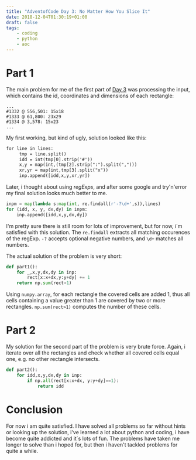 ```yaml
---
title: "AdventofCode Day 3: No Matter How You Slice It"
date: 2018-12-04T01:30:19+01:00
draft: false
tags:
    - coding
    - python
    - aoc
---
```

# Part 1

The main problem for me of the first part of [Day 3](https://adventofcode.com/2018/day/3) was processing the input, which contains the id, coordinates and dimensions of each rectangle:

```
...
#1332 @ 556,501: 15x18
#1333 @ 61,800: 23x29
#1334 @ 3,578: 15x23
...
```
My first working, but kind of ugly, solution looked like this:

```html
for line in lines:
     tmp = line.split()
     idd = int(tmp[0].strip('#'))
     x,y = map(int,(tmp[2].strip(":").split(",")))
     xr,yr = map(int,tmp[3].split("x"))
     inp.append([idd,x,y,xr,yr])
```

Later, i thought about using *regExps*, and after some google and try'n'error my final solution looks much better to me.

```python
inpm = map(lambda s:map(int, re.findall(r'-?\d+',s)),lines) 
for (idd, x, y, dx,dy) in inpm:
    inp.append([idd,x,y,dx,dy])
```
I'm pretty sure there is still room for lots of improvement, but for now, i´m satisfied with this solution. The ```re.findall``` extracts all matching occurences of the regExp. ```-?``` accepts optional negative numbers, and ```\d+``` matches all numbers. 

The actual solution of the problem is very short:

```python
def part1():
    for _,x,y,dx,dy in inp:
        rect[x:x+dx,y:y+dy] += 1
    return np.sum(rect>1)
```
Using ```numpy.array```, for each rectangle the covered cells are added 1, thus all cells containing a value greater than 1 are covered by two or more rectangles. ```np.sum(rect>1)``` computes the number of these cells.

# Part 2

My solution for the second part of the problem is very brute force. Again, i iterate over all the rectangles and check whether all covered cells equal one, e.g. no other rectangle intersects.

```python
def part2():
    for idd,x,y,dx,dy in inp:
        if np.all(rect[x:x+dx, y:y+dy]==1):
            return idd
```

# Conclusion

For now i am quite satisfied. I have solved all problems so far without hints or looking up the solution, i've learned a lot about python and coding, i have become quite addicted and it`s lots of fun. The problems have taken me longer to solve than i hoped for, but then i haven't tackled problems for quite a while.
